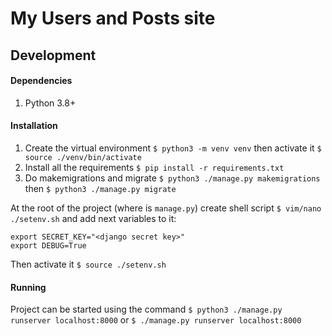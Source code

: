 # My Users and Posts site

## Development

#### Dependencies
1. Python 3.8+

#### Installation
1. Create the virtual environment `$ python3 -m venv venv` then activate it `$ source ./venv/bin/activate`
2. Install all the requirements `$ pip install -r requirements.txt`
3. Do makemigrations and migrate `$ python3 ./manage.py makemigrations` then `$ python3 ./manage.py migrate`

At the root of the project (where is `manage.py`) create shell script `$ vim/nano ./setenv.sh` and add next variables to it:
```shell
export SECRET_KEY="<django secret key>"
export DEBUG=True
```
Then activate it `$ source ./setenv.sh`

#### Running
Project can be started using the command `$ python3 ./manage.py runserver localhost:8000` or `$ ./manage.py runserver localhost:8000`
